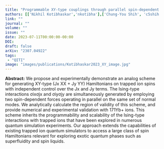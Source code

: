```yaml
---
title: "Programmable XY-type couplings through parallel spin-dependent forces on the same trapped ion motional modes"
authors: [['Nikhil Kotibhaskar','nkotibha'],['Chung-You Shih', 'c5shih'],['Sainath Motlakunta','smotlaku'],['Anthony Vogliano','avogliano'],['Lewis Hahn','rlhahn'],['Yu-Ting Chen','y377chen'], ['Rajibul Islam', 'krislam']]
link: ""
journal: ""
volume: ""
issue: ""
date: 2023-07-11T00:00:00-00:00
DOI: 
draft: false
arXiv: "2307.04922"
tags:
 - "QITI" 
image: "images/publications/Kotibhaskar2023_XY_image.jpg"
---
```


**Abstract:** We propose and experimentally demonstrate an analog scheme for generating XY-type (Jx XX + Jy YY) Hamiltonians on trapped ion spins with independent control over the Jx and Jy terms. The Ising-type interactions σixσjx and σiyσjy are simultaneously generated by employing two spin-dependent forces operating in parallel on the same set of normal modes. We analytically calculate the region of validity of this scheme, and provide numerical and experimental validation with 171Yb+ ions. This scheme inherits the programmability and scalability of the Ising-type interactions with trapped ions that have been explored in numerous quantum simulation experiments. Our approach extends the capabilities of existing trapped ion quantum simulators to access a large class of spin Hamiltonians relevant for exploring exotic quantum phases such as superfluidity and spin liquids.